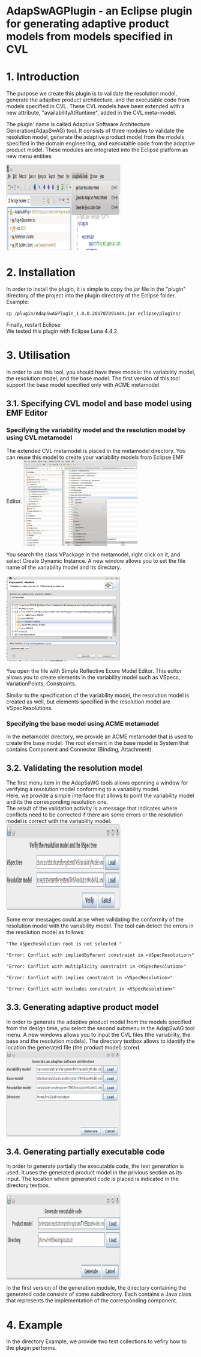 AdapSwAGPlugin - an Eclipse plugin for generating adaptive product models from models specified in CVL
====================================================================================================

<h1>1. Introduction </h1>
The purpose we create this plugin is to validate the resolution model, generate the adaptive product architecture, and the executable code from models specified in CVL. These CVL models have been extended with a new attribute, "availabilityAtRuntime", added in the CVL meta-model.

The plugin' name is called Adaptive Software Architecture Generation(AdapSwAG) tool. It consists of three modules to validate the resolution model, generate the
adaptive product model from the models specified in the domain engineering,
and executable code from the adaptive product model. These modules are integrated into the Eclipse platform as new menu entities

<img src="screenshot/eclipseplugin.png" alt="Mountain View" style="width:304px;height:228px;">

<h1>2. Installation</h1>
In order to install the plugin, it is simple to copy the jar file in the "plugin" directory of the project into the plugin directory of the Eclipse folder. 
</br>
Example: 

```
cp /plugin/AdapSwAGPlugin_1.0.0.201707091449.jar eclipse/plugins/
```
Finally, restart Eclipse
</br>
We tested this plugin with Eclipse Luna 4.4.2.

<h1>3. Utilisation</h1>
In order to use this tool, you should have three models: the variability model, the resolution model, and the base model. The first version of this tool support the base model specified only with ACME metamodel.

<h2> 3.1. Specifying CVL model and base model using EMF Editor </h2>
<h3> Specifying the variability model and the resolution model by using CVL metamodel </h3>
The extended CVL metamodel is placed in the metamodel directory. You can reuse this model to create your variability models from Eclipse EMF Editor.

<img src="screenshot/eclipseplugin3.png" alt="Mountain View" align="middle" style="width:304px;height:228px;">

You search the class VPackage in the metamodel, right click on it, and select Create Dynamic Instance. A new window allows you to set the file name of the variability model and its directory.  

<img src="screenshot/eclipseplugin4.png" lign="center" alt="Mountain View" style="width:304px;height:228px;">

You open the file with Simple Reflective Ecore Model Editor. This editor allows you to create elements in the variability model such as VSpecs, VariationPoints, Constraints.

Similar to the specification of the variability model, the resolution model is created as well, but elements specified in the resolution model are VSpecResolutions. 

<h3>Specifying the base model using ACME metamodel</h3>
In the metamodel directory, we provide an ACME metamodel that is used to create the base model.
The root element in the base model is System that contains Component and Connector (Binding, Attachment).

<h2>3.2. Validating the resolution model </h2> 
The first menu item in the AdapSaWG tools allows openning a window for verifying a resolution model conforming to a variability model. 
</br>
Here, we provide a simple interface that allows to point the variability model and its the corresponding resolution one.
</br>
The result of the validation activity is a message that indicates where conflicts need to be corrected if there are some errors or the resolution model is correct with the variability model.

<img src="screenshot/eclipseplugin2.png" alt="Mountain View" style="width:304px;height:228px;">

Some error messages could arise when validating the conformity of the resolution model with the variability model. The tool can detect the errors in the resolution model as follows:
```
"The VSpecResolution root is not selected "
```
```
"Error: Conflict with impliedByParent constraint in <VSpecResolution>"
```
```
"Error: Conflict with multiplicity constraint in <VSpecResolution>"
```
```
"Error: Conflict with implies constraint in <VSpecResolution>"
```
```
"Error: Conflict with excludes constraint in <VSpecResolution>"
```

<h2>3.3. Generating adaptive product model </h2> 
In order to generate the adaptive product model from the models specified from the design time, you select the second submenu in the AdapSwAG tool menu. A new windows allows you to input the CVL files (the variability, the base and the resolution models). The directory textbox allows to identify the location the generated file (the product model) stored.


<img src="screenshot/eclipseplugin5.png" alt="Mountain View" align="middle" style="width:304px;height:228px;">
<h2>3.4. Generating partially executable code </h2> 

In order to generate partially the executable code, the text generation is used. It uses the generated product model in the privious section as its input. The location where generated code is placed is indicated in the directory textbox.

<img src="screenshot/eclipseplugin6.png" alt="Mountain View" align="middle" style="width:304px;height:228px;">

In the first version of the generation module, the directory containing the generated code consists of some subdirectory. Each contains a Java class that represents the implementation of the corresponding component.

<h1>4. Example</h1>

In the directory Example, we provide two test collections to vefiry how to the plugin performs. 



